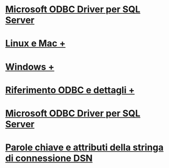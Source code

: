# [Microsoft ODBC Driver per SQL Server](microsoft-odbc-driver-for-sql-server.md)

# [Linux e Mac +](./linux-mac/system-requirements.md)
# [Windows +](./windows/microsoft-odbc-driver-for-sql-server-on-windows.md)

# [Riferimento ODBC e dettagli +](../../odbc/microsoft-open-database-connectivity-odbc.md)
# [Microsoft ODBC Driver per SQL Server](download-odbc-driver-for-sql-server.md)

# [Parole chiave e attributi della stringa di connessione DSN](dsn-connection-string-attribute.md)
